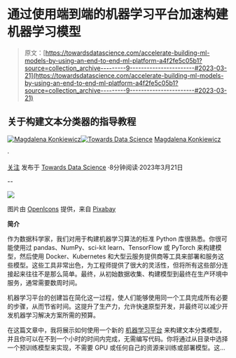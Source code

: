 # 通过使用端到端的机器学习平台加速构建机器学习模型

> 原文：[https://towardsdatascience.com/accelerate-building-ml-models-by-using-an-end-to-end-ml-platform-a4f2fe5c05b1?source=collection_archive---------9-----------------------#2023-03-21](https://towardsdatascience.com/accelerate-building-ml-models-by-using-an-end-to-end-ml-platform-a4f2fe5c05b1?source=collection_archive---------9-----------------------#2023-03-21)

## 关于构建文本分类器的指导教程

[](https://medium.com/@konkiewicz.m?source=post_page-----a4f2fe5c05b1--------------------------------)[![Magdalena Konkiewicz](../Images/907835d35b700811d993866e6524e33a.png)](https://medium.com/@konkiewicz.m?source=post_page-----a4f2fe5c05b1--------------------------------)[](https://towardsdatascience.com/?source=post_page-----a4f2fe5c05b1--------------------------------)[![Towards Data Science](../Images/a6ff2676ffcc0c7aad8aaf1d79379785.png)](https://towardsdatascience.com/?source=post_page-----a4f2fe5c05b1--------------------------------) [Magdalena Konkiewicz](https://medium.com/@konkiewicz.m?source=post_page-----a4f2fe5c05b1--------------------------------)

·

[关注](https://medium.com/m/signin?actionUrl=https%3A%2F%2Fmedium.com%2F_%2Fsubscribe%2Fuser%2F6ba7ed0ad871&operation=register&redirect=https%3A%2F%2Ftowardsdatascience.com%2Faccelerate-building-ml-models-by-using-an-end-to-end-ml-platform-a4f2fe5c05b1&user=Magdalena+Konkiewicz&userId=6ba7ed0ad871&source=post_page-6ba7ed0ad871----a4f2fe5c05b1---------------------post_header-----------) 发布于 [Towards Data Science](https://towardsdatascience.com/?source=post_page-----a4f2fe5c05b1--------------------------------) ·8分钟阅读·2023年3月21日[](https://medium.com/m/signin?actionUrl=https%3A%2F%2Fmedium.com%2F_%2Fvote%2Ftowards-data-science%2Fa4f2fe5c05b1&operation=register&redirect=https%3A%2F%2Ftowardsdatascience.com%2Faccelerate-building-ml-models-by-using-an-end-to-end-ml-platform-a4f2fe5c05b1&user=Magdalena+Konkiewicz&userId=6ba7ed0ad871&source=-----a4f2fe5c05b1---------------------clap_footer-----------)

--

[](https://medium.com/m/signin?actionUrl=https%3A%2F%2Fmedium.com%2F_%2Fbookmark%2Fp%2Fa4f2fe5c05b1&operation=register&redirect=https%3A%2F%2Ftowardsdatascience.com%2Faccelerate-building-ml-models-by-using-an-end-to-end-ml-platform-a4f2fe5c05b1&source=-----a4f2fe5c05b1---------------------bookmark_footer-----------)![](../Images/7f20e3c7d470f9c3f0abe2bb0a9f5696.png)

图片由 [OpenIcons](https://pixabay.com/users/openicons-28911/?utm_source=link-attribution&utm_medium=referral&utm_campaign=image&utm_content=97860) 提供，来自 [Pixabay](https://pixabay.com//?utm_source=link-attribution&utm_medium=referral&utm_campaign=image&utm_content=97860)

**简介**

作为数据科学家，我们对用于构建机器学习算法的标准 Python 库很熟悉。你很可能使用过 pandas、NumPy、sci-kit learn、TensorFlow 或 PyTorch 来构建模型，然后使用 Docker、Kubernetes 和大型云服务提供商等工具来部署和服务这些模型。这些工具非常出色，为工程师提供了很大的灵活性，但将所有这些部分连接起来往往不是那么简单。最终，从初始数据收集、构建模型到最终在生产环境中服务，通常需要数周时间。

机器学习平台的创建旨在简化这一过程，使人们能够使用同一个工具完成所有必要的步骤，从而节省时间。这提升了生产力，允许快速原型开发，并最终可以减少开发机器学习解决方案所需的预算。

在这篇文章中，我将展示如何使用一个新的 [机器学习平台](https://tolokamodels.tech/home) 来构建文本分类模型，并且你可以在不到一个小时的时间内完成，无需编写代码。你将通过从目录中选择一个预训练模型来实现，不需要 GPU 或任何自己的资源来训练或部署模型。这…
